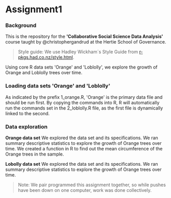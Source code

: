 Assignment1
===========


### Background
This is the repository for the **'Collaborative Social Science Data Analysis'** course taught by @christophergandrud at the Hertie School of Governance.

> Style guide: We use Hadley Wickham´s Style Guide from <a href="r-pkgs.had.co.nz/style.html">r-pkgs.had.co.nz/style.html</a>.

Using core R data sets 'Orange' and 'Loblolly', we explore the growth of Orange and Loblolly trees over time.

### Loading data sets 'Orange' and 'Loblolly'
As indicated by the prefix 1_orange.R, 'Orange' is the primary data file and should be run first. By copying the commands into R, R will automatically run the commands set in the 2_loblolly.R file, as the first file is dynamically linked to the second.

### Data exploration
**Orange data set**
We explored the data set and its specifications.
We ran summary descriptive statistics to explore the growth of Orange trees over time.
We created a function in R to find out the mean circumference of the Orange trees in the sample.

**Lobolly data set**
We explored the data set and its specifications.
We ran summary descriptive statistics to explore the growth of Orange trees over time.

> Note: We pair programmed this assignment together, so while pushes have been down on one computer, work was done collectively.

